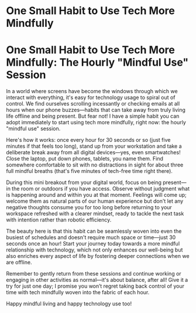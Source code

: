 # One Small Habit to Use Tech More Mindfully


# One Small Habit to Use Tech More Mindfully: The Hourly "Mindful Use" Session


In a world where screens have become the windows through which we interact with everything, it's easy for technology usage to spiral out of control. We find ourselves scrolling incessantly or checking emails at all hours when our phone buzzes—habits that can take away from truly living life offline and being present. But fear not! I have a simple habit you can adopt immediately to start using tech more mindfully, right now: the hourly "mindful use" session.


Here's how it works: once every hour for 30 seconds or so (just five minutes if that feels too long), stand up from your workstation and take a deliberate break away from all digital devices—yes, even smartwatches! Close the laptop, put down phones, tablets, you name them. Find somewhere comfortable to sit with no distractions in sight for about three full mindful breaths (that's five minutes of tech-free time right there).


During this mini breakout from your digital world, focus on being present—in the room or outdoors if you have access. Observe without judgment what is happening around and within you at that moment. Feelings will come up; welcome them as natural parts of our human experience but don't let any negative thoughts consume you for too long before returning to your workspace refreshed with a clearer mindset, ready to tackle the next task with intention rather than robotic efficiency.


The beauty here is that this habit can be seamlessly woven into even the busiest of schedules and doesn't require much space or time—just 30 seconds once an hour! Start your journey today towards a more mindful relationship with technology, which not only enhances our well-being but also enriches every aspect of life by fostering deeper connections when we are offline.


Remember to gently return from these sessions and continue working or engaging in other activities as normal—it's about balance, after all! Give it a try for just one day; I promise you won’t regret taking back control of your time with tech mindfully woven into the fabric of each hour.


Happy mindful living and happy technology use too! 

